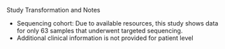 Study Transformation and Notes

- Sequencing cohort: Due to available resources, this study shows data for only 63 samples that underwent targeted sequencing.
- Additional clinical information is not provided for patient level
